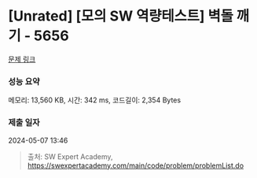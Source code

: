 # [Unrated] [모의 SW 역량테스트] 벽돌 깨기 - 5656 

[문제 링크](https://swexpertacademy.com/main/code/problem/problemDetail.do?contestProbId=AWXRQm6qfL0DFAUo) 

### 성능 요약

메모리: 13,560 KB, 시간: 342 ms, 코드길이: 2,354 Bytes

### 제출 일자

2024-05-07 13:46



> 출처: SW Expert Academy, https://swexpertacademy.com/main/code/problem/problemList.do